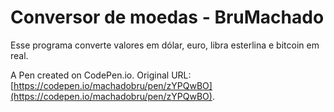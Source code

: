 # Conversor de moedas - BruMachado 

Esse programa converte valores em dólar, euro, libra esterlina e bitcoin em real.

A Pen created on CodePen.io. Original URL: [https://codepen.io/machadobru/pen/zYPQwBO](https://codepen.io/machadobru/pen/zYPQwBO).


